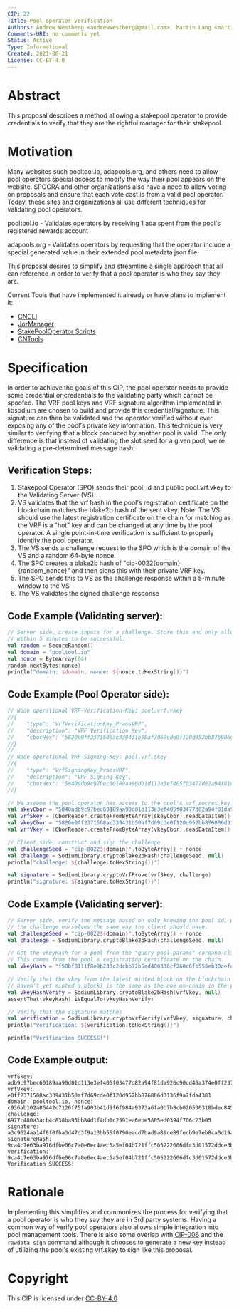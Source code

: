 ```yaml
---
CIP: 22
Title: Pool operator verification
Authors: Andrew Westberg <andrewwestberg@gmail.com>, Martin Lang <martin@martinlang.at>, Ola Ahlman <ola@ahlnet.nu>
Comments-URI: no comments yet
Status: Active
Type: Informational
Created: 2021-06-21
License: CC-BY-4.0
---
```


# Abstract

This proposal describes a method allowing a stakepool operator to provide credentials to verify that they are the rightful manager for their stakepool.

# Motivation

Many websites such pooltool.io, adapools.org, and others need to allow pool operators special access to modify the way their pool appears on the website. SPOCRA and other organizations also have a need to allow voting on proposals and ensure that each vote cast is from a valid pool operator. Today, these sites and organizations all use different techniques for validating pool operators.

pooltool.io - Validates operators by receiving 1 ada spent from the pool's registered rewards account

adapools.org - Validates operators by requesting that the operator include a special generated value in their extended pool metadata json file.

This proposal desires to simplify and streamline a single approach that all can reference in order to verify that a pool operator is who they say they are.

Current Tools that have implemented it already or have plans to implement it:
* [CNCLI](https://github.com/AndrewWestberg/cncli)
* [JorManager](https://bitbucket.org/muamw10/jormanager/)
* [StakePoolOperator Scripts](https://github.com/gitmachtl/scripts)
* [CNTools](https://cardano-community.github.io/guild-operators/#/Scripts/cntools)


# Specification

In order to achieve the goals of this CIP, the pool operator needs to provide some credential or credentials to the validating party which cannot be spoofed. The VRF pool keys and VRF signature algorithm implemented in libsodium are chosen to build and provide this credential/signature. This signature can then be validated and the operator verified without ever exposing any of the pool's private key information. This technique is very similar to verifying that a block produced by another pool is valid. The only difference is that instead of validating the slot seed for a given pool, we're validating a pre-determined message hash.

## Verification Steps:

1. Stakepool Operator (SPO) sends their pool_id and public pool.vrf.vkey to the Validating Server (VS)
2. VS validates that the vrf hash in the pool's registration certificate on the blockchain matches the blake2b hash of the sent vkey. Note: The VS should use the latest registration certificate on the chain for matching as the VRF is a "hot" key and can be changed at any time by the pool operator. A single point-in-time verification is sufficient to properly identify the pool operator.
3. The VS sends a challenge request to the SPO which is the domain of the VS and a random 64-byte nonce.
4. The SPO creates a blake2b hash of "cip-0022{domain}{random_nonce}" and then signs this with their private VRF key.
5. The SPO sends this to VS as the challenge response within a 5-minute window to the VS
6. The VS validates the signed challenge response


## Code Example (Validating server):

```kotlin
// Server side, create inputs for a challenge. Store this and only allow responses
// within 5 minutes to be successful.
val random = SecureRandom()
val domain = "pooltool.io"
val nonce = ByteArray(64)
random.nextBytes(nonce)
println("domain: $domain, nonce: ${nonce.toHexString()}")
```

## Code Example (Pool Operator side):

```kotlin
// Node operational VRF-Verification-Key: pool.vrf.vkey
//{
//    "type": "VrfVerificationKey_PraosVRF",
//    "description": "VRF Verification Key",
//    "cborHex": "5820e0ff2371508ac339431b50af7d69cde0f120d952bb876806d3136f9a7fda4381"
//}
//
// Node operational VRF-Signing-Key: pool.vrf.skey
//{
//    "type": "VrfSigningKey_PraosVRF",
//    "description": "VRF Signing Key",
//    "cborHex": "5840adb9c97bec60189aa90d01d113e3ef405f03477d82a94f81da926c90cd46a374e0ff2371508ac339431b50af7d69cde0f120d952bb876806d3136f9a7fda4381"
//}

// We assume the pool operator has access to the pool's vrf secret key
val skeyCbor = "5840adb9c97bec60189aa90d01d113e3ef405f03477d82a94f81da926c90cd46a374e0ff2371508ac339431b50af7d69cde0f120d952bb876806d3136f9a7fda4381".hexToByteArray()
val vrfSkey = (CborReader.createFromByteArray(skeyCbor).readDataItem() as CborByteString).byteArrayValue()
val vkeyCbor = "5820e0ff2371508ac339431b50af7d69cde0f120d952bb876806d3136f9a7fda4381".hexToByteArray()
val vrfVkey = (CborReader.createFromByteArray(vkeyCbor).readDataItem() as CborByteString).byteArrayValue()

// Client side, construct and sign the challenge
val challengeSeed = "cip-0022${domain}".toByteArray() + nonce
val challenge = SodiumLibrary.cryptoBlake2bHash(challengeSeed, null)
println("challenge: ${challenge.toHexString()}")

val signature = SodiumLibrary.cryptoVrfProve(vrfSkey, challenge)
println("signature: ${signature.toHexString()}")
```

## Code Example (Validating server):

```kotlin
// Server side, verify the message based on only knowing the pool_id, public vkey, signature, and constructing
// the challenge ourselves the same way the client should have.
val challengeSeed = "cip-0022${domain}".toByteArray() + nonce
val challenge = SodiumLibrary.cryptoBlake2bHash(challengeSeed, null)

// Get the vkeyHash for a pool from the "query pool-params" cardano-cli command
// This comes from the pool's registration certificate on the chain.
val vkeyHash = "f58bf0111f8e9b233c2dcbb72b5ad400330cf260c6fb556eb30cefd387e5364c".hexToByteArray()

// Verify that the vkey from the latest minted block on the blockchain (or the client supplied if they
// haven't yet minted a block) is the same as the one on-chain in the pool's registration certificate
val vkeyHashVerify = SodiumLibrary.cryptoBlake2bHash(vrfVkey, null)
assertThat(vkeyHash).isEqualTo(vkeyHashVerify)

// Verify that the signature matches
val verification = SodiumLibrary.cryptoVrfVerify(vrfVkey, signature, challenge)
println("verification: ${verification.toHexString()}")

println("Verification SUCCESS!")
```

## Code Example output:

```
vrfSkey: adb9c97bec60189aa90d01d113e3ef405f03477d82a94f81da926c90cd46a374e0ff2371508ac339431b50af7d69cde0f120d952bb876806d3136f9a7fda4381
vrfVkey: e0ff2371508ac339431b50af7d69cde0f120d952bb876806d3136f9a7fda4381
domain: pooltool.io, nonce: c936ab102a86442c7120f75fa903b41d9f6f984a9373a6fa0b7b8cb020530318bdec84512468681c7d8454edf3a0e0bf21f59c401028030a8fb58117edc8b03c
challenge: 6977c480a3acb4c838ba95bb84d1f4db1c2591ea6ebe5805ed0394f706c23b05
signature: a3c9624aa14f6f0fba3d47d3f9a13bb55f0790eacd7bad9a89ce89fecb9e7eb8ca0d19aea8b6a7be39ae3e8b9768211b4d8aa789e82c1e150826fe15a0b0323f08e18635deb94c49d7f4421750d44903
signatureHash: 9ca4c7e63ba976dfbe06c7a0e6ec4aec5a5ef04b721ffc505222606dfc3d01572ddce3b55ac5c9470f061f137dafe31669794ea48118d1682d888efbe0cb4d1a
verification: 9ca4c7e63ba976dfbe06c7a0e6ec4aec5a5ef04b721ffc505222606dfc3d01572ddce3b55ac5c9470f061f137dafe31669794ea48118d1682d888efbe0cb4d1a
Verification SUCCESS!
```

# Rationale

Implementing this simplifies and commonizes the process for verifying that a pool operator is who they say they are in 3rd party systems. Having a common way of verify pool operators also allows simple integration into pool management tools. There is also some overlap with [CIP-006](https://github.com/cardano-foundation/CIPs/blob/master/CIP-0006/CIP-0006.md#extended-metadata---flexible-but-validable) and the `rawdata-sign` command although it chooses to generate a new key instead of utilizing the pool's existing vrf.skey to sign like this proposal.

# Copyright

This CIP is licensed under [CC-BY-4.0](https://creativecommons.org/licenses/by/4.0/legalcode)

